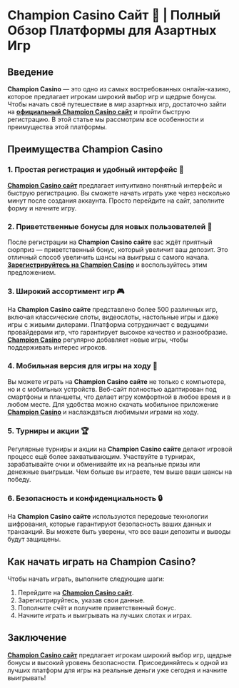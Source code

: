 # Champion Casino Сайт 🎲 | Полный Обзор Платформы для Азартных Игр

## Введение

**Champion Casino** — это одно из самых востребованных онлайн-казино, которое предлагает игрокам широкий выбор игр и щедрые бонусы. Чтобы начать своё путешествие в мир азартных игр, достаточно зайти на **[официальный Champion Casino сайт](https://temon-gter.cfd/go/lRq?p80412p304504pcc44t17455)** и пройти быструю регистрацию. В этой статье мы рассмотрим все особенности и преимущества этой платформы.

## Преимущества Champion Casino

### 1. Простая регистрация и удобный интерфейс 📲

**[Champion Casino сайт](https://temon-gter.cfd/go/lRq?p80412p304504pcc44t17455)** предлагает интуитивно понятный интерфейс и быструю регистрацию. Вы сможете начать играть уже через несколько минут после создания аккаунта. Просто перейдите на сайт, заполните форму и начните игру.

### 2. Приветственные бонусы для новых пользователей 🎁

После регистрации на **Champion Casino сайте** вас ждёт приятный сюрприз — приветственный бонус, который увеличит ваш депозит. Это отличный способ увеличить шансы на выигрыш с самого начала. **[Зарегистрируйтесь на Champion Casino](https://temon-gter.cfd/go/lRq?p80412p304504pcc44t17455)** и воспользуйтесь этим предложением.

### 3. Широкий ассортимент игр 🎮

На **Champion Casino сайте** представлено более 500 различных игр, включая классические слоты, видеослоты, настольные игры и даже игры с живыми дилерами. Платформа сотрудничает с ведущими провайдерами игр, что гарантирует высокое качество и разнообразие. **[Champion Casino](https://temon-gter.cfd/go/lRq?p80412p304504pcc44t17455)** регулярно добавляет новые игры, чтобы поддерживать интерес игроков.

### 4. Мобильная версия для игры на ходу 📱

Вы можете играть на **Champion Casino сайте** не только с компьютера, но и с мобильных устройств. Веб-сайт полностью адаптирован под смартфоны и планшеты, что делает игру комфортной в любое время и в любом месте. Для удобства можно скачать мобильное приложение **[Champion Casino](https://temon-gter.cfd/go/lRq?p80412p304504pcc44t17455)** и наслаждаться любимыми играми на ходу.

### 5. Турниры и акции 🏆

Регулярные турниры и акции на **Champion Casino сайте** делают игровой процесс ещё более захватывающим. Участвуйте в турнирах, зарабатывайте очки и обменивайте их на реальные призы или денежные выигрыши. Чем больше вы играете, тем выше ваши шансы на победу.

### 6. Безопасность и конфиденциальность 🔒

На **Champion Casino сайте** используются передовые технологии шифрования, которые гарантируют безопасность ваших данных и транзакций. Вы можете быть уверены, что все ваши депозиты и выводы будут защищены.

## Как начать играть на Champion Casino?

Чтобы начать играть, выполните следующие шаги:

1. Перейдите на **[Champion Casino сайт](https://temon-gter.cfd/go/lRq?p80412p304504pcc44t17455)**.
2. Зарегистрируйтесь, указав свои данные.
3. Пополните счёт и получите приветственный бонус.
4. Начните играть и выигрывать на лучших слотах и играх.

## Заключение

**[Champion Casino сайт](https://temon-gter.cfd/go/lRq?p80412p304504pcc44t17455)** предлагает игрокам широкий выбор игр, щедрые бонусы и высокий уровень безопасности. Присоединяйтесь к одной из лучших платформ для игры на реальные деньги уже сегодня и начните выигрывать!
